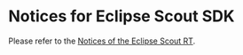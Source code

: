 # Notices for Eclipse Scout SDK

Please refer to the [Notices of the Eclipse Scout RT](https://github.com/eclipse-scout/scout.rt/blob/releases/23.1/NOTICE.md).
